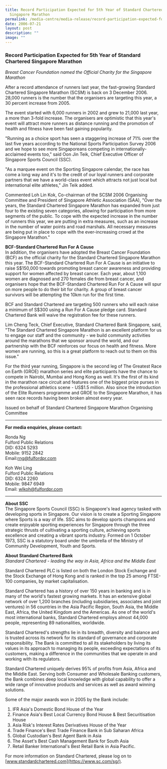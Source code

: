 ```yaml
---
title: Record Participation Expected for 5th Year of Standard Chartered
  Singapore Marathon
permalink: /media-centre/media-release/record-participation-expected-for-5th-year-of-standard-chartered-singapo/
date: 2006-07-21
layout: post
description: ""
image: ""
---
```

### **Record Participation Expected for 5th Year of Standard Chartered Singapore Marathon**

_Breast Cancer Foundation named the Official Charity for the Singapore Marathon_

After a record attendance of runners last year, the fast-growing Standard Chartered Singapore Marathon (SCSM) is back on 3 December 2006. 28,000 runners is the number that the organisers are targeting this year, a 30 percent increase from 2005.

The event started with 6,000 runners in 2002 and grew to 21,000 last year, a more than 3-fold increase. The organisers are optimistic that this year's event will attract more runners as distance running and the promotion of health and fitness have been fast gaining popularity.

"Running as a choice sport has seen a staggering increase of 71% over the last five years according to the National Sports Participation Survey 2006 and we hope to see more Singaporeans competing in internationally-acclaimed events too," said Oon Jin Teik, Chief Executive Officer of Singapore Sports Council (SSC).

"As a marquee event on the Sporting Singapore calendar, the race has come a long way and it's to the credit of our loyal runners and corporate partners that we have a world-class event which attracts not just local but international elite athletes," Jin Teik added.

Commented Loh Lin Kok, Co-chairman of the SCSM 2006 Organising Committee and President of Singapore Athletic Association (SAA), "Over the years, the Standard Chartered Singapore Marathon has expanded from just four to the existing seven categories, allowing for participation from more segments of the public. To cope with the expected increase in the number of runners this year, we are putting in extra measures, such as an increase in the number of water points and road marshals. All necessary measures are being put in place to cope with the ever-increasing crowd at the Singapore Marathon."

**BCF-Standard Chartered Run For A Cause**<br>
In addition, the organisers have adopted the Breast Cancer Foundation (BCF) as the official charity for the Standard Chartered Singapore Marathon this year. The BCF-Standard Chartered Run For A Cause is an initiative to raise S$150,000 towards promoting breast cancer awareness and providing support for women affected by breast cancer. Each year, about 1,100 women are diagnosed and 270 females die from breast cancer, and organisers hope that the BCF-Standard Chartered Run For A Cause will spur on more people to do their bit for charity. A group of breast cancer survivors will be attempting the 10km run for the first time.

BCF and Standard Chartered are targeting 500 runners who will each raise a minimum of S$300 using a Run For A Cause pledge card. Standard Chartered Bank will waive the registration fee for these runners.

Lim Cheng Teck, Chief Executive, Standard Chartered Bank Singapore, said, "The Standard Chartered Singapore Marathon is an excellent platform for us to engage our staff and the community - we build community activities around the marathons that we sponsor around the world, and our partnership with the BCF reinforces our focus on health and fitness. More women are running, so this is a great platform to reach out to them on this issue."

For the third year running, Singapore is the second leg of The Greatest Race on Earth (GROE) marathon series and elite participants have the chance to compete in Nairobi, Mumbai and Hong Kong as well. It's the first of its kind in the marathon race circuit and features one of the biggest prize purses in the professional athletics scene - US$1.5 million. Also since the introduction of the Elite Runners programme and GROE to the Singapore Marathon, it has seen race records having been broken almost every year.

Issued on behalf of Standard Chartered Singapore Marathon Organising Committee

---

**For media enquiries, please contact:**
<br>

Ronda Ng
<br>
Fulford Public Relations
<br>
DID: 6324 5293
<br>
Mobile: 9152 2842
<br>
Email:[rng@fulfordpr.com](mailto:rng@fulfordpr.com)

Koh Wei Ling
<br>
Fulford Public Relations
<br>
DID: 6324 2260
<br>
Mobile: 9847 6949
<br>
Email: [wlkoh@fulfordpr.com](mailto:wlkoh@fulfordpr.com)

---

**About SSC**<br>
The Singapore Sports Council (SSC) is Singapore's lead agency tasked with developing sports in Singapore. Our vision is to create a Sporting Singapore where Sports is a way of life. SSC aims to develop sports champions and create enjoyable sporting experiences for Singapore through the three strategic thrusts of cultivating a sporting culture, achieving sports excellence and creating a vibrant sports industry. Formed on 1 October 1973, SSC is a statutory board under the umbrella of the Ministry of Community Development, Youth and Sports.

**About Standard Chartered Bank**<br>
_Standard Chartered - leading the way in Asia, Africa and the Middle East_

Standard Chartered PLC is listed on both the London Stock Exchange and the Stock Exchange of Hong Kong and is ranked in the top 25 among FTSE-100 companies, by market capitalisation.

Standard Chartered has a history of over 150 years in banking and is in many of the world's fastest growing markets. It has an extensive global network of over 1,200 branches (including subsidiaries, associates and joint ventures) in 56 countries in the Asia Pacific Region, South Asia, the Middle East, Africa, the United Kingdom and the Americas. As one of the world's most international banks, Standard Chartered employs almost 44,000 people, representing 89 nationalities, worldwide.

Standard Chartered's strengths lie in its breadth, diversity and balance and is trusted across its network for its standard of governance and corporate responsibility. The Bank is committed to all its stakeholders by living its values in its approach to managing its people, exceeding expectations of its customers, making a difference in the communities that we operate in and working with its regulators.

Standard Chartered uniquely derives 95% of profits from Asia, Africa and the Middle East. Serving both Consumer and Wholesale Banking customers, the Bank combines deep local knowledge with global capability to offer a wide range of innovative products and services as well as award winning solutions.

Some of the major awards won in 2005 by the Bank include:
1. IFR Asia's Domestic Bond House of the Year
2. Finance Asia's Best Local Currency Bond House & Best Securitisation House
3. Asia Risk's Interest Rates Derivatives House of the Year
4. Trade Finance's Best Trade Finance Bank in Sub Saharan Africa
5. Global Custodian's Best Agent Bank in Asia
6. The Asset's Best Cash Management Bank for South Asia
7. Retail Banker International's Best Retail Bank in Asia Pacific.

For more information on Standard Chartered, please log on to [www.standardchartered.com](https://www.sc.com/sg/).